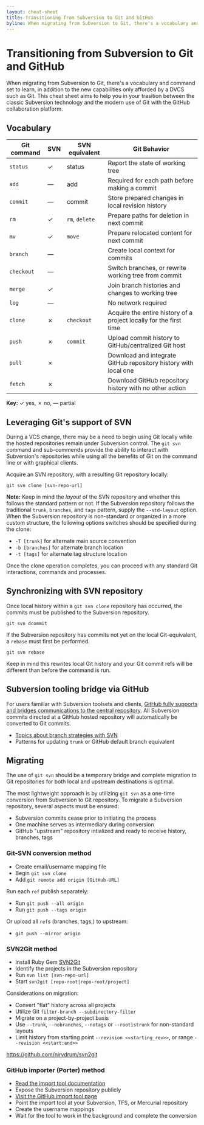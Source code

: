 ```yaml
---
layout: cheat-sheet
title: Transitioning from Subversion to Git and GitHub
byline: When migrating from Subversion to Git, there's a vocabulary and command set to learn, in addition to the new capabilities only afforded by a DVCS such as Git. This cheat sheet aims to help you in your trasition between the classic Subversion technology and the modern use of Git with the GitHub collaboration platform.
---
```


# Transitioning from Subversion to Git and GitHub

When migrating from Subversion to Git, there's a vocabulary and command set to learn, in addition to the new capabilities only afforded by a DVCS such as Git. This cheat sheet aims to help you in your trasition between the classic Subversion technology and the modern use of Git with the GitHub collaboration platform.

## Vocabulary

| Git command | SVN | SVN equivalent | Git Behavior |
|---|---|---|---|
| `status` | ✓ | status | Report the state of working tree |
| `add` | — | add | Required for each path before making a commit |
| `commit` | — | commit | Store prepared changes in local revision history |
| `rm` | ✓ | `rm`, `delete` | Prepare paths for deletion in next commit |
| `mv` | ✓ | `move` | Prepare relocated content for next commit |
| `branch` | — |  | Create local context for commits |
| `checkout` | — |  | Switch branches, or rewrite working tree from commit |
| `merge` | ✓ |  | Join branch histories and changes to working tree |
| `log` | — |  | No network required |
| `clone` | ✗ | `checkout` | Acquire the entire history of a project locally for the first time |
| `push` | ✗ | `commit` | Upload commit history to GitHub/centralized Git host |
| `pull` | ✗ |  | Download and integrate GitHub repository history with local one |
| `fetch` | ✗ |  | Download GitHub repository history with no other action  |

**Key:** ✓ yes, ✗ no, — partial

## Leveraging Git's support of SVN
During a VCS change, there may be a need to begin using Git locally while the hosted repositories remain under Subversion control. The `git svn` command and sub-commends provide the ability to interact with Subversion's repositories while using all the benefits of Git on the command line or with graphical clients.

Acquire an SVN repository, with a resulting Git repository locally:

`git svn clone [svn-repo-url]`

**Note:** Keep in mind the *layout* of the SVN repository and whether this follows the standard pattern or not. If the Subversion repository follows the traditional `trunk`, `branches`, and `tags` pattern, supply the `--std-layout` option. When the Subversion repository is non-standard or organized in a more custom structure, the following options switches should be specified during the clone:

* `-T [trunk]` for alternate main source convention
* `-b [branches]` for alternate branch location
* `-t [tags]` for alternate tag structure location

Once the clone operation completes, you can proceed with any standard Git interactions, commands and processes.

## Synchronizing with SVN repository

Once local history within a `git svn clone` repository has occurred, the commits must be published to the Subversion repository.

`git svn dcommit`

If the Subversion repository has commits not yet on the local Git-equivalent, a `rebase` must first be performed.

`git svn rebase`

Keep in mind this rewrites local Git history and your Git commit refs will be different than before the command is run.

## Subversion tooling bridge via GitHub

For users familiar with Subversion toolsets and clients, [GitHub fully supports and bridges communications to the central repository](https://help.github.com/articles/support-for-subversion-clients/). All Subversion commits directed at a GitHub hosted repository will automatically be converted to Git commits.

* [Topics about branch strategies with SVN](https://github.com/blog/1178-collaborating-on-github-with-subversion)
* Patterns for updating `trunk` or GitHub default branch equivalent


## Migrating

The use of `git svn` should be a temporary bridge and complete migration to Git repositories for both local and upstream destinations is optimal.

The most lightweight approach is by utilizing `git svn` as a one-time conversion from Subversion to Git repository. To migrate a Subversion repository, several aspects must be ensured:

* Subversion commits cease prior to initiating the process
* One machine serves as intermediary during conversion
* GitHub "upstream" repository intialized and ready to receive history, branches, tags

### Git-SVN conversion method
* Create email/username mapping file
* Begin `git svn clone`
* Add `git remote add origin [GitHub-URL]`

Run each `ref` publish separately:

* Run `git push --all origin`
* Run `git push --tags origin`

Or upload all `ref`s (branches, tags,) to upstream:

* `git push --mirror origin`

### SVN2Git method

* Install Ruby Gem [SVN2Git](https://github.com/nirvdrum/svn2git)
* Identify the projects in the Subversion repository
* Run `svn list [svn-repo-url]`
* Start `svn2git [repo-root|repo-root/project]`

Considerations on migration:

* Convert "flat" history across all projects
* Utilize Git `filter-branch --subdirectory-filter`
* Migrate on a project-by-project basis
* Use `--trunk`, `--nobranches`, `--notags` or `--rootistrunk` for non-standard layouts
* Limit history from starting point ``--revision <<starting_rev>>``, or range `--revision <<start:end>>`

https://github.com/nirvdrum/svn2git

### GitHub importer (Porter) method
* [Read the import tool documentation](https://help.github.com/articles/importing-from-other-version-control-systems-to-github/)
* Expose the Subversion repository publicly
* [Visit the GitHub import tool page](https://porter.github.com/new)
* Point the import tool at your Subversion, TFS, or Mercurial repository
* Create the username mappings
* Wait for the tool to work in the background and complete the conversion
